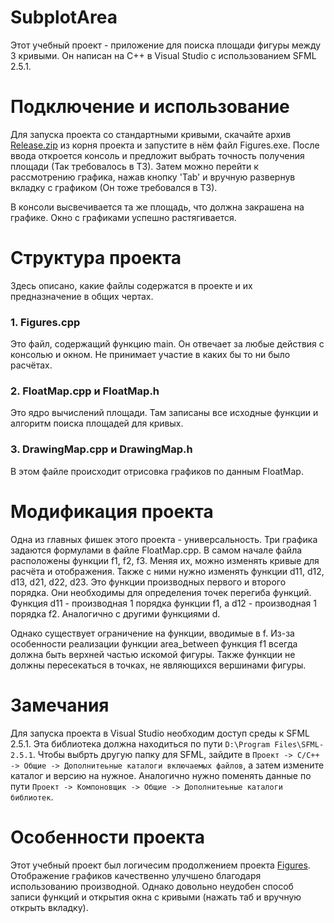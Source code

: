 # SubplotArea
Этот учебный проект - приложение для поиска площади фигуры между 3 кривыми. Он написан на C++ в Visual Studio с использованием SFML 2.5.1.
# Подключение и использование
Для запуска проекта со стандартными кривыми, скачайте архив [Release.zip](https://github.com/KIrillPal/SubplotArea/blob/main/Release.zip) из корня проекта и запустите в нём файл Figures.exe. После ввода откроется консоль и предложит выбрать точность получения площади (Так требовалось в ТЗ). Затем можно перейти к рассмотрению графика, нажав кнопку 'Tab' и вручную развернув вкладку с графиком (Он тоже требовался в ТЗ).

В консоли высвечивается та же площадь, что должна закрашена на графике. Окно с графиками успешно растягивается.

# Структура проекта
Здесь описано, какие файлы содержатся в проекте и их предназначение в общих чертах.
### 1. Figures.cpp
Это файл, содержащий функцию main. Он отвечает за любые действия с консолью и окном. Не принимает участие в каких бы то ни было расчётах.

### 2. FloatMap.cpp и FloatMap.h
Это ядро вычислений площади. Там записаны все исходные функции и алгоритм поиска площадей для кривых.

### 3. DrawingMap.cpp и DrawingMap.h
В этом файле происходит отрисовка графиков по данным FloatMap.

# Модификация проекта
Одна из главных фишек этого проекта - универсальность. Три графика задаются формулами в файле FloatMap.cpp. 
В самом начале файла расположены функции f1, f2, f3. Меняя их, можно изменять кривые для расчёта и отображения. Также с ними нужно изменять функции d11, d12, d13, d21, d22, d23. Это функции производных первого и второго порядка. Они необходимы для определения точек перегиба функций. Функция d11 - производная 1 порядка функции f1, а d12 - производная 1 порядка f2. Аналогично с другими функциями d.

Однако существует ограничение на функции, вводимые в f. Из-за особенности реализации функции area_between функция f1 всегда должна быть верхней частью искомой фигуры. Также функции не должны пересекаться в точках, не являющихся вершинами фигуры.

# Замечания
Для запуска проекта в Visual Studio необходим доступ среды к SFML 2.5.1. Эта библиотека должна находиться по пути `D:\Program Files\SFML-2.5.1`. Чтобы выбрть другую папку для SFML, зайдите в `Проект -> C/C++ -> Общие -> Дополнитеьные каталоги включаемых файлов`, а затем измените каталог и версию на нужное. Аналогично нужно поменять данные по пути `Проект -> Компоновщик -> Общие -> Дополнитеьные каталоги библиотек`.

# Особенности проекта

Этот учебный проект был логичесим продолжением проекта [Figures](https://github.com/KIrillPal/Figures). Отображение графиков качественно улучшено благодаря использованию производной. Однако довольно неудобен способ записи функций и открытия окна с кривыми (нажать таб и вручную открыть вкладку).
